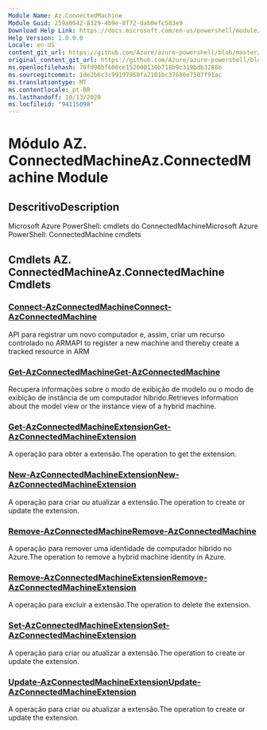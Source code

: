 ```yaml
---
Module Name: Az.ConnectedMachine
Module Guid: 259a0542-8329-4b9e-8f72-dab0efc583e9
Download Help Link: https://docs.microsoft.com/en-us/powershell/module/az.connectedmachine
Help Version: 1.0.0.0
Locale: en-US
content_git_url: https://github.com/Azure/azure-powershell/blob/master/src/ConnectedMachine/help/Az.ConnectedMachine.md
original_content_git_url: https://github.com/Azure/azure-powershell/blob/master/src/ConnectedMachine/help/Az.ConnectedMachine.md
ms.openlocfilehash: 70fd90bf600ce152000130b718b9c319bdb3288b
ms.sourcegitcommit: 1de2b6c3c99197958fa2101bc37680e7507f91ac
ms.translationtype: MT
ms.contentlocale: pt-BR
ms.lasthandoff: 10/13/2020
ms.locfileid: "94115098"
---
```

# <span data-ttu-id="2a98b-101">Módulo AZ. ConnectedMachine</span><span class="sxs-lookup"><span data-stu-id="2a98b-101">Az.ConnectedMachine Module</span></span>
## <span data-ttu-id="2a98b-102">Descritivo</span><span class="sxs-lookup"><span data-stu-id="2a98b-102">Description</span></span>
<span data-ttu-id="2a98b-103">Microsoft Azure PowerShell: cmdlets do ConnectedMachine</span><span class="sxs-lookup"><span data-stu-id="2a98b-103">Microsoft Azure PowerShell: ConnectedMachine cmdlets</span></span>

## <span data-ttu-id="2a98b-104">Cmdlets AZ. ConnectedMachine</span><span class="sxs-lookup"><span data-stu-id="2a98b-104">Az.ConnectedMachine Cmdlets</span></span>
### [<span data-ttu-id="2a98b-105">Connect-AzConnectedMachine</span><span class="sxs-lookup"><span data-stu-id="2a98b-105">Connect-AzConnectedMachine</span></span>](Connect-AzConnectedMachine.md)
<span data-ttu-id="2a98b-106">API para registrar um novo computador e, assim, criar um recurso controlado no ARM</span><span class="sxs-lookup"><span data-stu-id="2a98b-106">API to register a new machine and thereby create a tracked resource in ARM</span></span>

### [<span data-ttu-id="2a98b-107">Get-AzConnectedMachine</span><span class="sxs-lookup"><span data-stu-id="2a98b-107">Get-AzConnectedMachine</span></span>](Get-AzConnectedMachine.md)
<span data-ttu-id="2a98b-108">Recupera informações sobre o modo de exibição de modelo ou o modo de exibição de instância de um computador híbrido.</span><span class="sxs-lookup"><span data-stu-id="2a98b-108">Retrieves information about the model view or the instance view of a hybrid machine.</span></span>

### [<span data-ttu-id="2a98b-109">Get-AzConnectedMachineExtension</span><span class="sxs-lookup"><span data-stu-id="2a98b-109">Get-AzConnectedMachineExtension</span></span>](Get-AzConnectedMachineExtension.md)
<span data-ttu-id="2a98b-110">A operação para obter a extensão.</span><span class="sxs-lookup"><span data-stu-id="2a98b-110">The operation to get the extension.</span></span>

### [<span data-ttu-id="2a98b-111">New-AzConnectedMachineExtension</span><span class="sxs-lookup"><span data-stu-id="2a98b-111">New-AzConnectedMachineExtension</span></span>](New-AzConnectedMachineExtension.md)
<span data-ttu-id="2a98b-112">A operação para criar ou atualizar a extensão.</span><span class="sxs-lookup"><span data-stu-id="2a98b-112">The operation to create or update the extension.</span></span>

### [<span data-ttu-id="2a98b-113">Remove-AzConnectedMachine</span><span class="sxs-lookup"><span data-stu-id="2a98b-113">Remove-AzConnectedMachine</span></span>](Remove-AzConnectedMachine.md)
<span data-ttu-id="2a98b-114">A operação para remover uma identidade de computador híbrido no Azure.</span><span class="sxs-lookup"><span data-stu-id="2a98b-114">The operation to remove a hybrid machine identity in Azure.</span></span>

### [<span data-ttu-id="2a98b-115">Remove-AzConnectedMachineExtension</span><span class="sxs-lookup"><span data-stu-id="2a98b-115">Remove-AzConnectedMachineExtension</span></span>](Remove-AzConnectedMachineExtension.md)
<span data-ttu-id="2a98b-116">A operação para excluir a extensão.</span><span class="sxs-lookup"><span data-stu-id="2a98b-116">The operation to delete the extension.</span></span>

### [<span data-ttu-id="2a98b-117">Set-AzConnectedMachineExtension</span><span class="sxs-lookup"><span data-stu-id="2a98b-117">Set-AzConnectedMachineExtension</span></span>](Set-AzConnectedMachineExtension.md)
<span data-ttu-id="2a98b-118">A operação para criar ou atualizar a extensão.</span><span class="sxs-lookup"><span data-stu-id="2a98b-118">The operation to create or update the extension.</span></span>

### [<span data-ttu-id="2a98b-119">Update-AzConnectedMachineExtension</span><span class="sxs-lookup"><span data-stu-id="2a98b-119">Update-AzConnectedMachineExtension</span></span>](Update-AzConnectedMachineExtension.md)
<span data-ttu-id="2a98b-120">A operação para criar ou atualizar a extensão.</span><span class="sxs-lookup"><span data-stu-id="2a98b-120">The operation to create or update the extension.</span></span>

